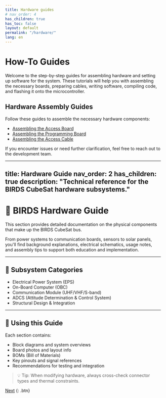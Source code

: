 ```yaml
---
title: Hardware guides
# nav_order: 4
has_children: true
has_toc: false
layout: default
permalink: "/hardware/"
lang: en
---
```


# How-To Guides 

Welcome to the step-by-step guides for assembling hardware and setting up software for the system. These tutorials will help you with assembling the necessary boards, preparing cables, writing software, compiling code, and flashing it onto the microcontroller.

## Hardware Assembly Guides

Follow these guides to assemble the necessary hardware components:

- [Assembling the Access Board]({{site.url}}/how-tos/assemble_access_board.html)  
- [Assembling the Programming Board]({{site.url}}/how-tos/assemble_programming_board.html)  
- [Assembling the Access Cable]({{site.url}}/how-tos/assemble_access_cable.html)  

If you encounter issues or need further clarification, feel free to reach out to the development team.  

---
title: Hardware Guide
nav_order: 2
has_children: true
description: "Technical reference for the BIRDS CubeSat hardware subsystems."
---

# 🔩 BIRDS Hardware Guide

This section provides detailed documentation on the physical components that make up the BIRDS CubeSat bus.

From power systems to communication boards, sensors to solar panels, you'll find background explanations, electrical schematics, usage notes, and assembly tips to support both education and implementation.

---

## 🧱 Subsystem Categories

- Electrical Power System (EPS)
- On-Board Computer (OBC)
- Communication Module (UHF/VHF/S-band)
- ADCS (Attitude Determination & Control System)
- Structural Design & Integration

---

## 📎 Using this Guide

Each section contains:
- Block diagrams and system overviews
- Board photos and layout info
- BOMs (Bill of Materials)
- Key pinouts and signal references
- Recommendations for testing and integration

> 💡 Tip: When modifying hardware, always cross-check connector types and thermal constraints.

[Next]({{site.url}}/how-tos/flash_microcontroller.html)  {: .btn}
